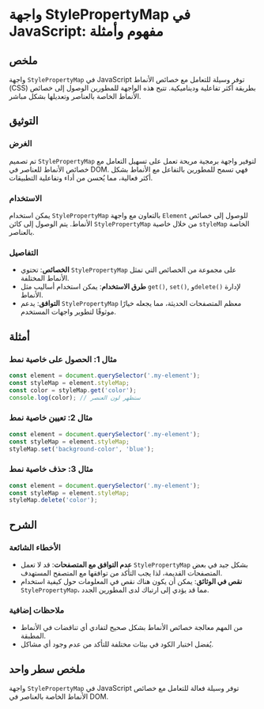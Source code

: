 <!--
Meta Description: # واجهة StylePropertyMap في JavaScript: مفهوم وأمثلة ## ملخص واجهة `StylePropertyMap` في JavaScript توفر وسيلة للتعامل مع خصائص الأنماط (CSS) بطريقة أ...
Meta Keywords: stylepropertymap, الأنماط, element, stylemap, const
-->

# واجهة StylePropertyMap في JavaScript: مفهوم وأمثلة

## ملخص
واجهة `StylePropertyMap` في JavaScript توفر وسيلة للتعامل مع خصائص الأنماط (CSS) بطريقة أكثر تفاعلية وديناميكية. تتيح هذه الواجهة للمطورين الوصول إلى خصائص الأنماط الخاصة بالعناصر وتعديلها بشكل مباشر.

## التوثيق
### الغرض
تم تصميم `StylePropertyMap` لتوفير واجهة برمجية مريحة تعمل على تسهيل التعامل مع خصائص الأنماط للعناصر في DOM. فهي تسمح للمطورين بالتفاعل مع الأنماط بشكل أكثر فعالية، مما يُحسن من أداء وتفاعلية التطبيقات.

### الاستخدام
يمكن استخدام `StylePropertyMap` بالتعاون مع واجهة `Element` للوصول إلى خصائص الأنماط. يتم الوصول إلى كائن `StylePropertyMap` من خلال خاصية `styleMap` الخاصة بالعناصر.

### التفاصيل
- **الخصائص**: تحتوي `StylePropertyMap` على مجموعة من الخصائص التي تمثل الأنماط المختلفة.
- **طرق الاستخدام**: يمكن استخدام أساليب مثل `get()`, `set()`, و`delete()` لإدارة الأنماط.
- **التوافق**: يدعم `StylePropertyMap` معظم المتصفحات الحديثة، مما يجعله خيارًا موثوقًا لتطوير واجهات المستخدم.

## أمثلة
### مثال 1: الحصول على خاصية نمط
```javascript
const element = document.querySelector('.my-element');
const styleMap = element.styleMap;
const color = styleMap.get('color');
console.log(color); // ستظهر لون العنصر
```

### مثال 2: تعيين خاصية نمط
```javascript
const element = document.querySelector('.my-element');
const styleMap = element.styleMap;
styleMap.set('background-color', 'blue');
```

### مثال 3: حذف خاصية نمط
```javascript
const element = document.querySelector('.my-element');
const styleMap = element.styleMap;
styleMap.delete('color');
```

## الشرح
### الأخطاء الشائعة
- **عدم التوافق مع المتصفحات**: قد لا تعمل `StylePropertyMap` بشكل جيد في بعض المتصفحات القديمة، لذا يجب التأكد من توافقها مع المتصفح المستهدف.
- **نقص في الوثائق**: يمكن أن يكون هناك نقص في المعلومات حول كيفية استخدام `StylePropertyMap`، مما قد يؤدي إلى ارتباك لدى المطورين الجدد.

### ملاحظات إضافية
- من المهم معالجة خصائص الأنماط بشكل صحيح لتفادي أي تناقضات في الأنماط المطبقة.
- يُفضل اختبار الكود في بيئات مختلفة للتأكد من عدم وجود أي مشاكل.

## ملخص سطر واحد
واجهة `StylePropertyMap` في JavaScript توفر وسيلة فعالة للتعامل مع خصائص الأنماط الخاصة بالعناصر في DOM.